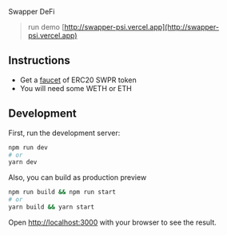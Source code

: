 Swapper DeFi

> run demo [http://swapper-psi.vercel.app](http://swapper-psi.vercel.app)

## Instructions

- Get a [faucet](https://goerli.etherscan.io/address/0xF4D84843E3A0cbEAE3651612f9fAA5C9849b743d#writeContract#F3) of ERC20 SWPR token
- You will need some WETH or ETH

## Development

First, run the development server:

```bash
npm run dev
# or
yarn dev
```

Also, you can build as production preview

```bash
npm run build && npm run start
# or
yarn build && yarn start
```

Open [http://localhost:3000](http://localhost:3000) with your browser to see the result.
